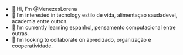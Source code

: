 - 👋 Hi, I’m @MenezesLorena
- 👀 I’m interested in tecnology estilo de vida, alimentaçao saudadevel, academia entre outros.
- 🌱 I’m currently learning espanhol, pensamento computacional entre outras.
- 💞️ I’m looking to collaborate on apredizado, organização e cooperatividade.

